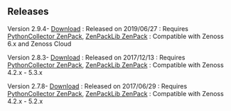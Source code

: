 
Releases
--------

Version 2.9.4- <a class="external" href="http://wiki.zenoss.org/download/zenpacks/ZenPacks.zenoss.Microsoft.Windows/2.9.4/ZenPacks.zenoss.Microsoft.Windows-2.9.4.egg" rel="nofollow">Download</a>
:   Released on 2019/06/27
:   Requires <a href="/product/zenpacks/pythoncollector" title="ZenPack:PythonCollector">PythonCollector ZenPack</a>, <a href="/product/zenpacks/zenpacklib" title="ZenPack:ZenPackLib">ZenPackLib ZenPack</a>
:   Compatible with Zenoss 6.x and Zenoss Cloud

Version 2.8.3- <a class="external" href="http://wiki.zenoss.org/download/zenpacks/ZenPacks.zenoss.Microsoft.Windows/2.8.3/ZenPacks.zenoss.Microsoft.Windows-2.8.3.egg" rel="nofollow">Download</a>
:   Released on 2017/12/13
:   Requires <a href="/product/zenpacks/pythoncollector" title="ZenPack:PythonCollector">PythonCollector ZenPack</a>, <a href="/product/zenpacks/zenpacklib" title="ZenPack:ZenPackLib">ZenPackLib ZenPack</a>
:   Compatible with Zenoss 4.2.x - 5.3.x

Version 2.7.8- <a class="external" href="http://wiki.zenoss.org/download/zenpacks/ZenPacks.zenoss.Microsoft.Windows/2.7.8/ZenPacks.zenoss.Microsoft.Windows-2.7.8.egg" rel="nofollow">Download</a>
:   Released on 2017/06/29
:   Requires <a href="/product/zenpacks/pythoncollector" title="ZenPack:PythonCollector">PythonCollector ZenPack</a>, <a href="/product/zenpacks/zenpacklib" title="ZenPack:ZenPackLib">ZenPackLib ZenPack</a>
:   Compatible with Zenoss 4.2.x - 5.2.x
